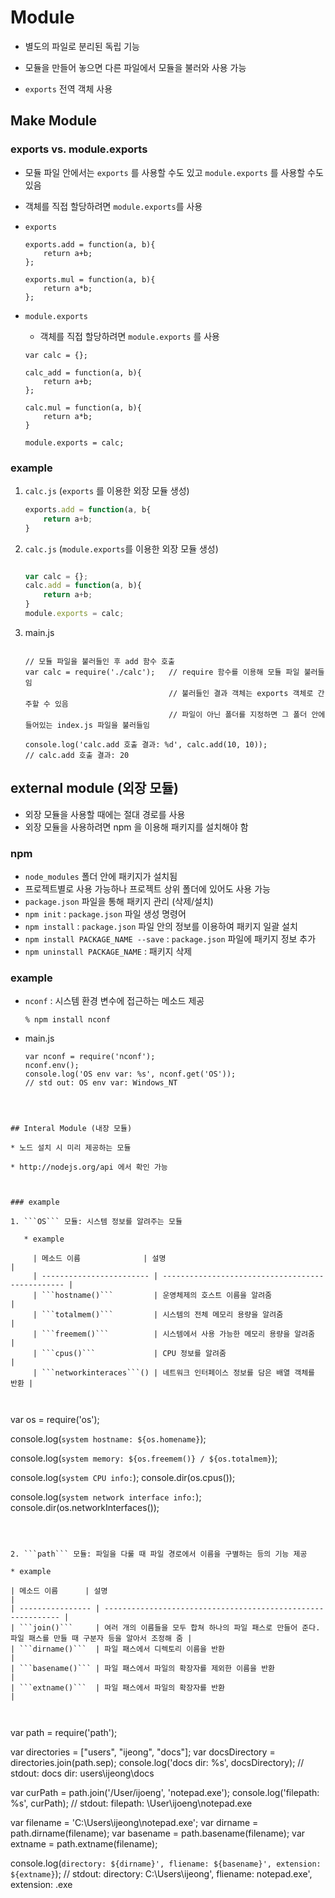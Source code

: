 # Module

* 별도의 파일로 분리된 독립 기능

* 모듈을 만들어 놓으면 다른 파일에서 모듈을 불러와 사용 가능

* ```exports``` 전역 객체 사용

  

## Make Module



### exports vs. module.exports

* 모듈 파일 안에서는 ```exports``` 를 사용할 수도 있고 ```module.exports``` 를 사용할 수도 있음

* 객체를 직접 할당하려면 ```module.exports```를 사용

* ```exports``` 

  ```
  exports.add = function(a, b){
      return a+b;
  };
  
  exports.mul = function(a, b){
      return a*b;
  };
  
  ```

* ```module.exports``` 

  * 객체를 직접 할당하려면 ```module.exports``` 를 사용

  ```
  var calc = {};
  
  calc_add = function(a, b){
      return a+b;
  };
  
  calc.mul = function(a, b){
      return a*b;
  }
  
  module.exports = calc;
  ```



### example

1. ```calc.js``` (```exports``` 를 이용한 외장 모듈 생성)

   ```node.js
   exports.add = function(a, b{
       return a+b;
   }
   ```

   

2. ```calc.js``` (```module.exports```를 이용한 외장 모듈 생성)

   ```node.js
   
   var calc = {};
   calc.add = function(a, b){
       return a+b;
   }
   module.exports = calc;
   ```

   

3. main.js

   ```
   
   // 모듈 파일을 불러들인 후 add 함수 호출
   var calc = require('./calc');   // require 함수를 이용해 모듈 파일 불러들임
                                   // 불러들인 결과 객체는 exports 객체로 간주할 수 있음
                                   // 파일이 아닌 폴더를 지정하면 그 폴더 안에 들어있는 index.js 파일을 불러들임
   
   console.log('calc.add 호출 결과: %d', calc.add(10, 10));
   // calc.add 호출 결과: 20
   ```

   



## external module (외장 모듈)

* 외장 모듈을 사용할 때에는 절대 경로를 사용
* 외장 모듈을 사용하려면 npm 을 이용해 패키지를 설치해야 함

### npm

* ```node_modules``` 폴더 안에 패키지가 설치됨
* 프로젝트별로 사용 가능하나 프로젝트 상위 폴더에 있어도 사용 가능
*  ```package.json``` 파일을 통해 패키지 관리 (삭제/설치)
  * ```npm init``` : ```package.json``` 파일 생성 명령어
  * ```npm install``` : ```package.json``` 파일 안의 정보를 이용하여 패키지 일괄 설치
  * ```npm install PACKAGE_NAME --save``` : ```package.json``` 파일에 패키지 정보 추가
  * ```npm uninstall PACKAGE_NAME``` : 패키지 삭제 

### example

* ```nconf``` : 시스템 환경 변수에 접근하는 메소드 제공

  ```
  % npm install nconf
  ```

* main.js

  ```
  var nconf = require('nconf');
  nconf.env();
  console.log('OS env var: %s', nconf.get('OS'));
  // std out: OS env var: Windows_NT
```
  
  

## Interal Module (내장 모듈)

* 노드 설치 시 미리 제공하는 모듈

* http://nodejs.org/api 에서 확인 가능

  

### example

1. ```OS``` 모듈: 시스템 정보를 알려주는 모듈

   * example

     | 메소드 이름              | 설명                                             |
     | ------------------------ | ------------------------------------------------ |
     | ```hostname()```         | 운영체제의 호스트 이름을 알려줌                  |
     | ```totalmem()```         | 시스템의 전체 메모리 용량을 알려줌               |
     | ```freemem()```          | 시스템에서 사용 가능한 메모리 용량을 알려줌      |
     | ```cpus()```             | CPU 정보를 알려줌                                |
     | ```networkinteraces```() | 네트워크 인터페이스 정보를 담은 배열 객체를 반환 |

   

   ```
   var os = require('os');
   
   
   console.log(`system hostname: ${os.homename}`);
   
   console.log(`system memory: ${os.freemem()} / ${os.totalmem}`);
   
   console.log(`system CPU info:`);
   console.dir(os.cpus());
   
   console.log(`system network interface info:`);
   console.dir(os.networkInterfaces());
   ```

   

2. ```path``` 모듈: 파일을 다룰 때 파일 경로에서 이름을 구별하는 등의 기능 제공

   * example

   | 메소드 이름      | 설명                                                         |
   | ---------------- | ------------------------------------------------------------ |
   | ```join()```     | 여러 개의 이름들을 모두 합쳐 하나의 파일 패스로 만들어 준다. 파일 패스를 만들 때 구분자 등을 알아서 조정해 줌 |
   | ```dirname()```  | 파일 패스에서 디렉토리 이름을 반환                           |
   | ```basename()``` | 파일 패스에서 파일의 확장자를 제외한 이름을 반환             |
   | ```extname()```  | 파일 패스에서 파일의 확장자를 반환                           |

   

   ```
   var path = require('path');
   
   var directories = ["users", "ijeong", "docs"];
   var docsDirectory = directories.join(path.sep);
   console.log('docs dir: %s', docsDirectory);
   // stdout: docs dir: users\ijeong\docs
   
   var curPath = path.join('/User/ijoeng', 'notepad.exe');
   console.log('filepath: %s', curPath);
   // stdout: filepath: \User\ijoeng\notepad.exe
   
   var filename = 'C:\\Users\\ijeong\\notepad.exe';
   var dirname = path.dirname(filename);
   var basename = path.basename(filename);
   var extname = path.extname(filename);
   
console.log(`directory: ${dirname}', fliename: ${basename}', extension: ${extname}`);
   // stdout: directory: C:\Users\ijeong', fliename: notepad.exe', extension: .exe
   ```
   
   



